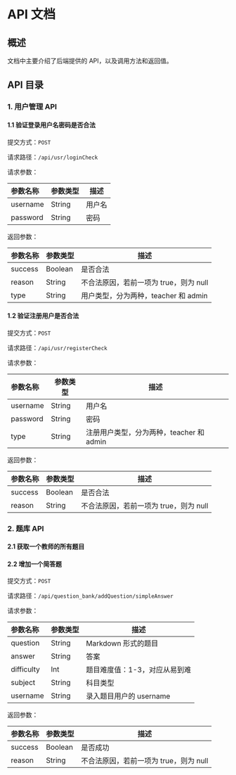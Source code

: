 # API 文档

## 概述 

文档中主要介绍了后端提供的 API，以及调用方法和返回值。

## API 目录

### 1. 用户管理 API

#### 1.1 验证登录用户名密码是否合法

提交方式：`POST`

请求路径：`/api/usr/loginCheck`

请求参数：

| 参数名称 | 参数类型 | 描述   |
| :------- | -------- | ------ |
| username | String   | 用户名 |
| password | String   | 密码   |

返回参数：

| 参数名称 | 参数类型 | 描述                                   |
| :------- | -------- | -------------------------------------- |
| success  | Boolean  | 是否合法                               |
| reason   | String   | 不合法原因，若前一项为 true，则为 null |
| type     | String   | 用户类型，分为两种，teacher 和 admin   |

#### 1.2 验证注册用户是否合法

提交方式：`POST`

请求路径：`/api/usr/registerCheck`

请求参数：

| 参数名称 | 参数类型 | 描述                                     |
| :------- | -------- | ---------------------------------------- |
| username | String   | 用户名                                   |
| password | String   | 密码                                     |
| type     | String   | 注册用户类型，分为两种，teacher 和 admin |

返回参数：

| 参数名称 | 参数类型 | 描述                                   |
| :------- | -------- | -------------------------------------- |
| success  | Boolean  | 是否合法                               |
| reason   | String   | 不合法原因，若前一项为 true，则为 null |

### 2. 题库 API

#### 2.1 获取一个教师的所有题目

#### 2.2 增加一个简答题

提交方式：`POST`

请求路径：`/api/question_bank/addQuestion/simpleAnswer`

请求参数：

| 参数名称   | 参数类型 | 描述                          |
| :--------- | -------- | ----------------------------- |
| question   | String   | Markdown 形式的题目           |
| answer     | String   | 答案                          |
| difficulty | Int      | 题目难度值：1-3，对应从易到难 |
| subject    | String   | 科目类型                      |
| username   | String   | 录入题目用户的 username       |

返回参数：

| 参数名称 | 参数类型 | 描述                                   |
| :------- | -------- | -------------------------------------- |
| success  | Boolean  | 是否成功                               |
| reason   | String   | 不合法原因，若前一项为 true，则为 null |

### 
